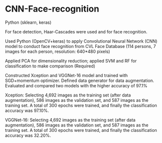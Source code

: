 # CNN-Face-recognition
Python (sklearn, keras)


For face detection, Haar-Cascades were used and for face recognition.

Used Python (OpenCV+keras) to apply Convolutional Neural Network (CNN) model to conduct face recognition from CVL Face Database (114 persons, 7 images for each person, resolution: 640*480 pixels)

Applied PCA for dimensionality reduction; applied SVM and RF for classification to make comparison (Required)

Constructed Xception and VGGNet-16 model and trained with SGD+momentum optimizer. Defined data generator for data augmentation. Evaluated and compared two models with the higher accuracy of 97.1%

Xception:
Selecting 4,692 images as the training set (after data augmentation), 586 images as the validation set, and 587 images as the training set. A total of 300 epochs were trained, and finally the classification accuracy was 97.10%.

VGGNet-16:
Selecting 4,692 images as the training set (after data augmentation), 586 images as the validation set, and 587 images as the training set. A total of 300 epochs were trained, and finally the classification accuracy was 32.20%.
